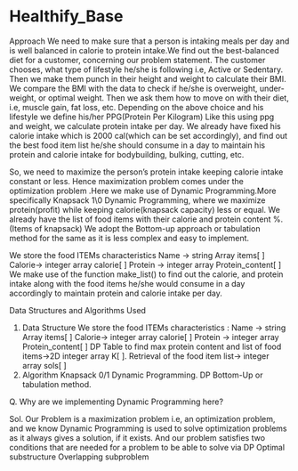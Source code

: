 # Healthify_Base
 Approach
We need to make sure that a person is intaking meals per day and is well balanced in calorie to protein intake.We find out the best-balanced diet for a customer, concerning
our problem statement.
The customer chooses, what type of lifestyle he/she is following i.e, Active or Sedentary.
Then we make them punch in their height and weight to calculate their BMI.
We compare the BMI with the data to check if he/she is overweight, under-weight, or optimal weight.
Then we ask them how to move on with their diet, i.e, muscle gain, fat loss, etc.
Depending on the above choice and his lifestyle we define his/her PPG(Protein Per Kilogram)
Like this using ppg and weight, we calculate protein intake per day.
We already have fixed his calorie intake which is 2000 cal(which can be set accordingly), and find out the best food item list he/she should consume in a day to maintain his protein 
and calorie intake for bodybuilding, bulking, cutting, etc.

So, we need to maximize the person’s protein intake keeping calorie intake constant or less.
Hence maximization problem comes under the optimization problem .Here we make use of Dynamic Programming.More specifically Knapsack 1\0 Dynamic Programming, where 
we maximize protein(profit) while keeping calorie(knapsack capacity) less or equal.
We already have the list of food items with their calorie and protein content %. (Items of knapsack)
We adopt the Bottom-up approach or tabulation method for the same as it is less complex and easy to implement.

We store the food ITEMs characteristics 
 Name → string Array items[ ]
 Calorie→ integer array calorie[ ]
 Protein → integer array Protein_content[ ]
We make use of the function make_list() to find out the calorie, and 
protein intake along with the food items he/she would consume in a 
day accordingly to maintain protein and calorie intake per day.


 Data Structures and Algorithms Used
1. Data Structure
  We store the food ITEMs characteristics :
  Name → string Array items[ ]
  Calorie→ integer array calorie[ ]
  Protein → integer array Protein_content[ ]
  DP Table to find max protein content and list of food items→2D integer array K[ ].
  Retrieval of the food item list→ integer array sols[ ]
2. Algorithm
  Knapsack 0/1 Dynamic Programming.
  DP Bottom-Up or tabulation method.
 
 Q. Why are we implementing Dynamic Programming here?

 Sol. Our Problem is a maximization problem i.e, an optimization
problem, and we know Dynamic Programming is used to solve
optimization problems as it always gives a solution, if it exists.
And our problem satisfies two conditions that are needed for a problem 
to be able to solve via DP
 Optimal substructure 
 Overlapping subproblem
